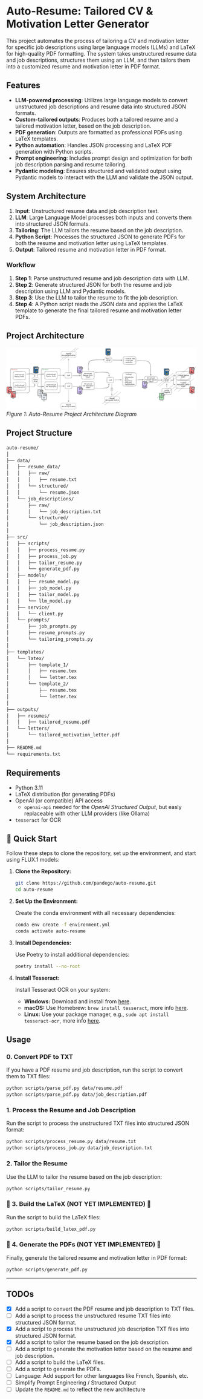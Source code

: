 
# Auto-Resume: Tailored CV & Motivation Letter Generator

This project automates the process of tailoring a CV and motivation letter for specific job descriptions using large language models (LLMs) and LaTeX for high-quality PDF formatting. The system takes unstructured resume data and job descriptions, structures them using an LLM, and then tailors them into a customized resume and motivation letter in PDF format.

## Features

- **LLM-powered processing**: Utilizes large language models to convert unstructured job descriptions and resume data into structured JSON formats.
- **Custom-tailored outputs**: Produces both a tailored resume and a tailored motivation letter, based on the job description.
- **PDF generation**: Outputs are formatted as professional PDFs using LaTeX templates.
- **Python automation**: Handles JSON processing and LaTeX PDF generation with Python scripts.
- **Prompt engineering**: Includes prompt design and optimization for both job description parsing and resume tailoring.
- **Pydantic modeling**: Ensures structured and validated output using Pydantic models to interact with the LLM and validate the JSON output.

## System Architecture

1. **Input**: Unstructured resume data and job description text.
2. **LLM**: Large Language Model processes both inputs and converts them into structured JSON formats.
3. **Tailoring**: The LLM tailors the resume based on the job description.
4. **Python Script**: Processes the structured JSON to generate PDFs for both the resume and motivation letter using LaTeX templates.
5. **Output**: Tailored resume and motivation letter in PDF format.

### Workflow

1. **Step 1**: Parse unstructured resume and job description data with LLM.
2. **Step 2**: Generate structured JSON for both the resume and job description using LLM and Pydantic models.
3. **Step 3**: Use the LLM to tailor the resume to fit the job description.
4. **Step 4**: A Python script reads the JSON data and applies the LaTeX template to generate the final tailored resume and motivation letter PDFs.


## Project Architecture

![Project Architecture](./project_architecture.png)
*Figure 1: Auto-Resume Project Architecture Diagram*

## Project Structure

```bash
auto-resume/
│
├── data/
│   ├── resume_data/
│   │   ├── raw/
│   │   │   ├── resume.txt
│   │   └── structured/
│   │       └── resume.json
│   └── job_descriptions/
│       ├── raw/
│       │   └── job_description.txt
│       └── structured/
│           └── job_description.json
│
├── src/
│   ├── scripts/
│   │   ├── process_resume.py
│   │   ├── process_job.py
│   │   ├── tailor_resume.py
│   │   └── generate_pdf.py
│   ├── models/
│   │   ├── resume_model.py
│   │   ├── job_model.py
│   │   ├── tailor_model.py
│   │   └── llm_model.py
│   ├── service/
│   │   └── client.py
│   └── prompts/
│       ├── job_prompts.py
│       ├── resume_prompts.py
│       └── tailoring_prompts.py
│
├── templates/
│   └── latex/
│       ├── template_1/
│       │   ├── resume.tex
│       │   └── letter.tex
│       └── template_2/
│           ├── resume.tex
│           └── letter.tex
│
├── outputs/
│   ├── resumes/
│   │   ├── tailored_resume.pdf
│   └── letters/
│       └── tailored_motivation_letter.pdf
│
├── README.md
└── requirements.txt
```

## Requirements

- Python 3.11
- LaTeX distribution (for generating PDFs)
- OpenAI (or compatible) API access
  - `openai-api` needed for the *OpenAI Structured Output*, but easly replaceable with other LLM providers (like Ollama)
- `tesseract` for OCR

## 🚀 Quick Start

Follow these steps to clone the repository, set up the environment, and start using FLUX.1 models:

1. **Clone the Repository:**

   ```bash
   git clone https://github.com/pandego/auto-resume.git
   cd auto-resume
   ```

2. **Set Up the Environment:**

   Create the conda environment with all necessary dependencies:

   ```bash
   conda env create -f environment.yml
   conda activate auto-resume
   ```

3. **Install Dependencies:**

   Use Poetry to install additional dependencies:

   ```bash
   poetry install --no-root
   ```

4. **Install Tesseract:**

   Install Tesseract OCR on your system:

   - **Windows:** Download and install from [here](https://tesseract-ocr.github.io/tessdoc/Installation.html#windows).
   - **macOS:** Use Homebrew: `brew install tesseract`, more info [here](https://tesseract-ocr.github.io/tessdoc/Installation.html#macos).
   - **Linux:** Use your package manager, e.g., `sudo apt install tesseract-ocr`, more info [here](https://tesseract-ocr.github.io/tessdoc/Installation.html#ubuntu).

## Usage

### 0. Convert PDF to TXT

If you have a PDF resume and job description, run the script to convert them to TXT files:

```bash
python scripts/parse_pdf.py data/resume.pdf
python scripts/parse_pdf.py data/job_description.pdf
```

### 1. Process the Resume and Job Description

Run the script to process the unstructured TXT files into structured JSON format:

```bash
python scripts/process_resume.py data/resume.txt
python scripts/process_job.py data/job_description.txt
```

### 2. Tailor the Resume

Use the LLM to tailor the resume based on the job description:

```bash
python scripts/tailor_resume.py
```

### 🚧 3. Build the LaTeX (NOT YET IMPLEMENTED) 🚧

Run the script to build the LaTeX files:

```bash
python scripts/build_latex_pdf.py
```

### 🚧 4. Generate the PDFs (NOT YET IMPLEMENTED) 🚧

Finally, generate the tailored resume and motivation letter in PDF format:

```bash
python scripts/generate_pdf.py
```

---

## TODOs

- [X] Add a script to convert the PDF resume and job description to TXT files.
- [ ] Add a script to process the unstructured resume TXT files into structured JSON format.
- [X] Add a script to process the unstructured job description TXT files into structured JSON format.
- [X] Add a script to tailor the resume based on the job description.
- [ ] Add a script to generate the motivation letter based on the resume and job description.
- [ ] Add a script to build the LaTeX files.
- [ ] Add a script to generate the PDFs.
- [ ] Language: Add support for other languages like French, Spanish, etc.
- [ ] Simplify Prompt Engineering / Structured Output
- [ ] Update the `README.md` to reflect the new architecture

